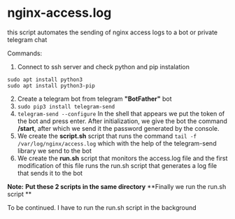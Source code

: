 # nginx-access.log
this script automates the sending of nginx access logs to a bot or private telegram chat

Commands:
1. Connect to ssh server and check python and pip instalation
```
sudo apt install python3
sudo apt install python3-pip
```
2. Create a telegram bot from telegram **"BotFather"** bot
3. ```sudo pip3 install telegram-send```
4. ```telegram-send --configure```
  In the shell that appears we put the token of the bot and press enter.
  After initialization, we give the bot the command **/start**, after which we send it the password generated by the console.
5. We create the **script.sh** script that runs the command ```tail -f /var/log/nginx/access.log``` which with the help of the telegram-send library we send to the bot
6. We create the **run.sh** script that monitors the access.log file and the first modification of this file runs the run.sh script that generates a log file that sends it to the bot

**Note:**
**Put these 2 scripts in the same directory**
**Finally we run the run.sh script **

To be continued.
I have to run the run.sh script in the background
